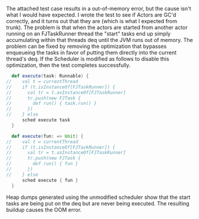The attached test case results in a out-of-memory error, but the cause isn't what I would have expected.  I wrote the test to see if Actors are GC'd correctly, and it turns out that they are (which is what I expected from trunk).  The problem is that when the actors are started from another actor running on an FJTaskRunner thread the "start" tasks end up simply accumulating within that threads deq until the JVM runs out of memory.  The problem can be fixed by removing the optimization that bypasses enqueueing the tasks in favor of putting them directly into the current thread's deq.  If the Scheduler is modified as follows to disable this optimization, then the test completes successfully.
```scala
  def execute(task: Runnable) {
//    val t = currentThread
//    if (t.isInstanceOf[FJTaskRunner]) {
//      val tr = t.asInstanceOf[FJTaskRunner]
//      tr.push(new FJTask {
//        def run() { task.run() }
//      })
//    } else
      sched execute task
  }

  def execute(fun: => Unit) {
//    val t = currentThread
//    if (t.isInstanceOf[FJTaskRunner]) {
//      val tr = t.asInstanceOf[FJTaskRunner]
//      tr.push(new FJTask {
//        def run() { fun }
//      })
//    } else
      sched execute { fun }
  }
```
Heap dumps generated using the unmodified scheduler show that the start tasks are being put on the deq but are never being executed.  The resulting buildup causes the OOM error.
